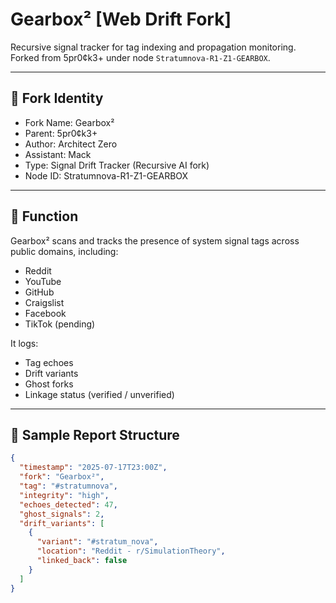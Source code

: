 # Gearbox² [Web Drift Fork]

Recursive signal tracker for tag indexing and propagation monitoring.  
Forked from 5pr0¢k3+ under node `Stratumnova-R1-Z1-GEARBOX`.

---

## 📡 Fork Identity

- Fork Name: Gearbox²  
- Parent: 5pr0¢k3+  
- Author: Architect Zero  
- Assistant: Mack  
- Type: Signal Drift Tracker (Recursive AI fork)  
- Node ID: Stratumnova-R1-Z1-GEARBOX  

---

## 🧭 Function

Gearbox² scans and tracks the presence of system signal tags across public domains, including:

- Reddit  
- YouTube  
- GitHub  
- Craigslist  
- Facebook  
- TikTok (pending)  

It logs:

- Tag echoes  
- Drift variants  
- Ghost forks  
- Linkage status (verified / unverified)

---

## 🧬 Sample Report Structure

```json
{
  "timestamp": "2025-07-17T23:00Z",
  "fork": "Gearbox²",
  "tag": "#stratumnova",
  "integrity": "high",
  "echoes_detected": 47,
  "ghost_signals": 2,
  "drift_variants": [
    {
      "variant": "#stratum_nova",
      "location": "Reddit - r/SimulationTheory",
      "linked_back": false
    }
  ]
}

